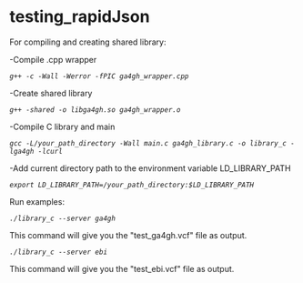 # testing_rapidJson

For compiling and creating shared library:

-Compile .cpp wrapper

  *`g++ -c -Wall -Werror -fPIC ga4gh_wrapper.cpp`*
  
-Create shared library

  *`g++ -shared -o libga4gh.so ga4gh_wrapper.o`*
  
-Compile C library and main

  *`gcc -L/your_path_directory -Wall main.c ga4gh_library.c -o library_c -lga4gh -lcurl`*
  
-Add current directory path to the environment variable LD_LIBRARY_PATH

  *`export LD_LIBRARY_PATH=/your_path_directory:$LD_LIBRARY_PATH`*
  
  
Run examples:

  *`./library_c --server ga4gh`*  
  
This command will give you the "test_ga4gh.vcf" file as output.

  *`./library_c --server ebi`* 
  
This command will give you the "test_ebi.vcf" file as output.
